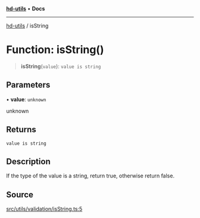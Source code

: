 [**hd-utils**](../README.md) • **Docs**

***

[hd-utils](../globals.md) / isString

# Function: isString()

> **isString**(`value`): `value is string`

## Parameters

• **value**: `unknown`

unknown

## Returns

`value is string`

## Description

If the type of the value is a string, return true, otherwise return false.

## Source

[src/utils/validation/isString.ts:5](https://github.com/AhmadHddad/h-utils/blob/5c76ff5de068cee019fc632d9da2e395721bb48f/src/utils/validation/isString.ts#L5)
